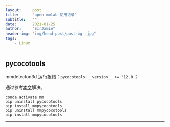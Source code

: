 ```yaml
---
layout:     post
title:      "open-mmlab 使用记录"
subtitle:   ""
date:       2021-01-25
author:     "SirJamie"
header-img: "img/head-post/post-bg-.jpg"
tags:
    - Linux
---
```



## pycocotools

mmdetecton3d 运行报错：``pycocotools.__version__ >= '12.0.2``

通过参考[本文](https://github.com/open-mmlab/mmdetection/issues/3761)解决。
```
conda activate mm
pip uninstall pycocotools
pip install mmpycocotools
pip uninstall mmpycocotools
pip install mmpycocotools
```
---

